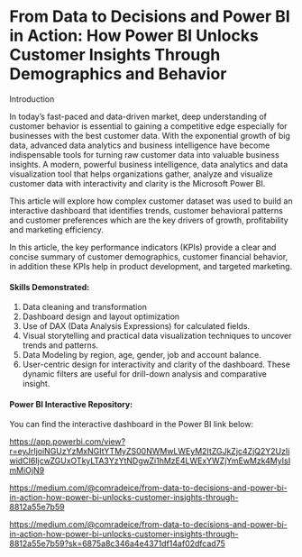 # From Data to Decisions and Power BI in Action: How Power BI Unlocks Customer Insights Through Demographics and Behavior


Introduction

In today’s fast-paced and data-driven market, deep understanding of customer behavior is essential to gaining a competitive edge especially for businesses with the best customer data. With the exponential growth of big data, advanced data analytics and business intelligence have become indispensable tools for turning raw customer data into valuable business insights. A modern, powerful business intelligence, data analytics and data visualization tool that helps organizations gather, analyze and visualize customer data with interactivity and clarity is the Microsoft Power BI.

This article will explore how complex customer dataset was used to build an interactive dashboard that identifies trends, customer behavioral patterns and customer preferences which are the key drivers of growth, profitability and marketing efficiency.

In this article, the key performance indicators (KPIs) provide a clear and concise summary of customer demographics, customer financial behavior, in addition these KPIs help in product development, and targeted marketing.

#### Skills Demonstrated:
1.	Data cleaning and transformation
2.	Dashboard design and layout optimization
3.	Use of DAX (Data Analysis Expressions) for calculated fields.
4.	Visual storytelling and practical data visualization techniques to uncover trends and patterns.
5.	Data Modeling by region, age, gender, job and account balance.
6.	User-centric design for interactivity and clarity of the dashboard. These dynamic filters are useful for drill-down analysis and comparative insight.



#### Power BI Interactive Repository:

You can find the interactive dashboard in the Power BI link below:

https://app.powerbi.com/view?r=eyJrIjoiNGUzYzMxNGItYTMyZS00NWMwLWEyM2ItZGJkZjc4ZjQ2Y2UzIiwidCI6IjcwZGUxOTkyLTA3YzYtNDgwZi1hMzE4LWExYWZjYmEwMzk4MyIsImMiOjN9


https://medium.com/@comradeice/from-data-to-decisions-and-power-bi-in-action-how-power-bi-unlocks-customer-insights-through-8812a55e7b59

https://medium.com/@comradeice/from-data-to-decisions-and-power-bi-in-action-how-power-bi-unlocks-customer-insights-through-8812a55e7b59?sk=6875a8c346a4e4371df14af02dfcad75






